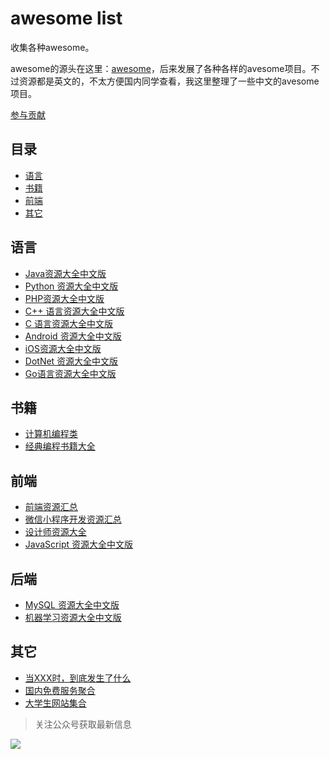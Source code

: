 # awesome list

收集各种awesome。

awesome的源头在这里：[awesome](https://github.com/sindresorhus/awesome)，后来发展了各种各样的avesome项目。不过资源都是英文的，不太方便国内同学查看，我这里整理了一些中文的avesome项目。

[参与贡献](https://github.com/ityouknow/awesome-list/issues/new)

## 目录

- [语言](#语言)
- [书籍](#书籍)
- [前端](#前端)
- [其它](#其它)


## 语言

- [Java资源大全中文版](https://github.com/JingwenTian/awesome-php)  
- [Python 资源大全中文版](https://github.com/jobbole/awesome-python-cn)  
- [PHP资源大全中文版](https://github.com/jobbole/awesome-java-cn)  
- [C++ 语言资源大全中文版](https://github.com/jobbole/awesome-cpp-cn)  
- [C 语言资源大全中文版](https://github.com/jobbole/awesome-c-cn)  
- [Android 资源大全中文版](https://github.com/jobbole/awesome-android-cn)  
- [iOS资源大全中文版](https://github.com/jobbole/awesome-ios-cn)  
- [DotNet 资源大全中文版](https://github.com/jobbole/awesome-dotnet-cn)  
- [Go语言资源大全中文版](https://github.com/hyper0x/awesome-go-China/blob/master/zh_CN/README.md)  


## 书籍

- [计算机编程类](https://github.com/justjavac/free-programming-books-zh_CN)  
- [经典编程书籍大全](https://github.com/jobbole/awesome-programming-books)  


## 前端

- [前端资源汇总](https://github.com/helloqingfeng/Awsome-Front-End-learning-resource)  
- [微信小程序开发资源汇总](https://github.com/justjavac/awesome-wechat-weapp)  
- [设计师资源大全](https://github.com/jobbole/awesome-design-cn)  
- [JavaScript 资源大全中文版](https://github.com/jobbole/awesome-javascript-cn)  

## 后端

- [MySQL 资源大全中文版](https://github.com/jobbole/awesome-mysql-cn)  
- [机器学习资源大全中文版](https://github.com/jobbole/awesome-machine-learning-cn)  


## 其它

- [当XXX时，到底发生了什么](https://github.com/justjavac/what-happens-when-zh_CN)  
- [国内免费服务聚合](https://github.com/qinghuaiorg/free-for-dev-zh)  
- [大学生网站集合](https://github.com/Xuanwo/WebsitesForStudents)  




> 关注公众号获取最新信息

![](http://www.ityouknow.com/assets/images/keeppuresmile.jpg)